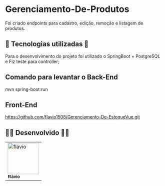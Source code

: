# Gerenciamento-De-Produtos
Foi criado endpoints para cadastro, edição, remoção e listagem de produtos. 
## 🔧 Tecnologias utilizadas 🔧
Para o desenvolvimento do projeto foi utilizado o SpringBoot + PostgreSQL e Fiz teste para controller;
## Comando para levantar o Back-End
mvn spring-boot:run
## Front-End
https://github.com/flavio1508/Gerenciamento-De-EstoqueVue.git
## 👨‍💻 Desenvolvido 👩‍💻
<table>
<tr>
 <td>
      <a href="https://github.com/flavio1508">
        <img src="https://avatars.githubusercontent.com/u/100893001?v=4" width="100px;" alt="flavio"/><br>
        <sub>
          <b>Flávio</b>
        </sub>
      </a>
    </td>
    </tr>
</table>
